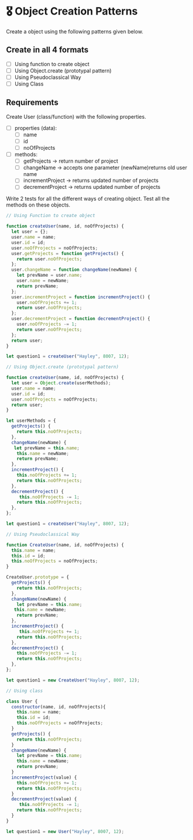 # 🎖 Object Creation Patterns

Create a object using the following patterns given below.

## Create in all 4 formats

- [ ] Using function to create object
- [ ] Using Object.create (prototypal pattern)
- [ ] Using Pseudoclassical Way
- [ ] Using Class

## Requirements

Create User (class/function) with the following properties.

- [ ] properties (data):
  - [ ] name
  - [ ] id
  - [ ] noOfProjects
- [ ] methods:
  - [ ] getProjects -> return number of project
  - [ ] changeName -> accepts one parameter (newName)returns old user name
  - [ ] incrementProject -> returns updated number of projects
  - [ ] decrementProject -> returns updated number of projects

Write 2 tests for all the different ways of creating object. Test all the methods on these objects.

```js
// Using Function to create object

function createUser(name, id, noOfProjects) {
  let user = {};
  user.name = name;
  user.id = id;
  user.noOfProjects = noOfProjects;
  user.getProjects = function getProjects() {
    return user.noOfProjects;
  };
  user.changeName = function changeName(newName) {
    let prevName = user.name;
    user.name = newName;
    return prevName;
  };
  user.incrementProject = function incrementProject() {
    user.noOfProjects += 1;
    return user.noOfProjects;
  };
  user.decrementProject = function decrementProject() {
    user.noOfProjects -= 1;
    return user.noOfProjects;
  };
  return user;
}

let question1 = createUser("Hayley", 8007, 12);

// Using Object.create (prototypal pattern)

function createUser(name, id, noOfProjects) {
  let user = Object.create(userMethods);
  user.name = name;
  user.id = id;
  user.noOfProjects = noOfProjects;
  return user;
}

let userMethods = {
  getProjects() {
    return this.noOfProjects;
  },
  changeName(newName) {
   let prevName = this.name;
    this.name = newName;
    return prevName;
  },
  incrementProject() {
    this.noOfProjects += 1;
    return this.noOfProjects;
  },
  decrementProject() {
     this.noOfProjects -= 1;
    return this.noOfProjects;
  },
};

let question1 = createUser("Hayley", 8007, 12);

// Using Pseudoclassical Way

function CreateUser(name, id, noOfProjects) {
  this.name = name;
  this.id = id;
  this.noOfProjects = noOfProjects;
}

CreateUser.prototype = {
  getProjects() {
    return this.noOfProjects;
  },
  changeName(newName) {
    let prevName = this.name;
   this.name = newName;
    return prevName;
  },
  incrementProject() {
     this.noOfProjects += 1;
    return this.noOfProjects;
  },
  decrementProject() {
    this.noOfProjects -= 1;
    return this.noOfProjects;
  },
};

let question1 = new CreateUser("Hayley", 8007, 12);

// Using class

class User {
  constructor(name, id, noOfProjects){
    this.name = name;
    this.id = id;
    this.noOfProjects = noOfProjects;
  }
  getProjects() {
    return this.noOfProjects;
  }
  changeName(newName) {
    let prevName = this.name;
    this.name = newName;
    return prevName;
  }
  incrementProject(value) {
    this.noOfProjects += 1;
    return this.noOfProjects;
  }
  decrementProject(value) {
     this.noOfProjects -= 1;
    return this.noOfProjects;
  }
}

let question1 = new User("Hayley", 8007, 12);
```
